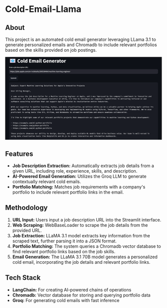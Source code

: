 # Cold-Email-Llama

## About
This project is an automated cold email generator leveraging LLama 3.1 to generate personalized emails and Chromadb to include relevant portfolios based on the skills provided on job postings.

![Project image](project_img.png)

## Features
* **Job Description Extraction:** Automatically extracts job details from a given URL, including role, experience, skills, and description.
* **AI-Powered Email Generation:** Utilizes the Groq LLM to generate contextually relevant cold emails.
* **Portfolio Matching:** Matches job requirements with a company's portfolio to include relevant portfolio links in the email.

## Methodology
1. **URL Input:** Users input a job description URL into the Streamlit interface.
2. **Web Scraping:** WebBaseLoader to scrape the job details from the provided URL.
3. **Job Extraction:** LLaMA 3.1 model extracts key information from the scraped text, further parsing it into a JSON format.
4. **Portfolio Matching:** The system queries a Chromadb vector database to find relevant portfolio links based on the job skills.
5. **Email Generation:** The LLaMA 3.1 70B model generates a personalized cold email, incorporating the job details and relevant portfolio links.

## Tech Stack
* **LangChain:** For creating AI-powered chains of operations
* **Chromadb:** Vector database for storing and querying portfolio data
* **Groq:** For generating cold emails with fast inference
